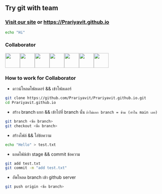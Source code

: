 ## Try git with team

### [Visit our site](https://Prariyavit.github.io) or https://Prariyavit.github.io

```bash
echo "Hi"
```

### Collaborator

<!--
<a href="https://github.com/Prariyavit/Prariyavit.github.io/graphs/contributors">
  <img src="https://contrib.rocks/image?repo=Prariyavit/Prariyavit.github.io" />
</a>
-->

<div style="display: flex;">
<a href="https://github.com/Prariyavit"><img height="48px" src="https://avatars.githubusercontent.com/u/118101686?v=4"></a>
<a href="https://github.com/xssxx"><img height="48px" src="https://avatars.githubusercontent.com/u/25734251?v=4"></a>
<a href="https://github.com/JIMpk2w"><img height="48px" src="https://avatars.githubusercontent.com/u/122210019?v=4"></a>
<a href="https://github.com/Pariyanuch"><img height="48px" src="https://avatars.githubusercontent.com/u/123322981?v=4"></a>
<a href="https://github.com/DEASII"><img height="48px" src="https://avatars.githubusercontent.com/u/121237034?v=4"></a>
<a href="https://github.com/PasinGtxooo"><img height="48px" src="https://avatars.githubusercontent.com/u/123355198?s=120&v=4"></a>
<a href="https://github.com/mindptnie"><img height="48px" src="https://avatars.githubusercontent.com/u/117892926?s=64&v=4"></a>
</div>

### How to work for Collaborator

- ดาวน์โหลดโฟลเดอร์ && เข้าโฟลเดอร์
```bash
git clone https://github.com/Prariyavit/Prariyavit.github.io.git
cd Prariyavit.github.io
```

- สร้าง branch แยก && เข้าไปที่ branch นั้น `ถ้าไม่แยก branch = ข้าม (ทำใน main เลย)`
```bash
git branch <ชื่อ branch>
git checkout <ชื่อ branch>
```

- สร้างไฟล์ && ใส่ข้อความ
```bash
echo "Hello" > test.txt
```

- แอดไฟล์เข้า stage && commit ข้อความ
```bash
git add test.txt
git commit -m "add test.txt"
```

- อัพโหลด branch เข้า github server
```bash
git push origin <ชื่อ branch>
```









